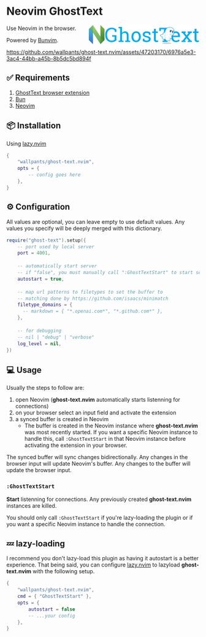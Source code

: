 # Neovim GhostText

[<img src="docs/gt_banner.png" height="60px" align="right" />](https://ghosttext.fregante.com/)
[<img src="docs/nvim.svg" height="50px" align="right" />](https://neovim.io/)

Use Neovim in the browser.

Powered by [Bunvim](https://github.com/wallpants/bunvim).

https://github.com/wallpants/ghost-text.nvim/assets/47203170/6976a5e3-3ac4-44bb-a45b-8b5dc5bd894f

## ✅ Requirements

1. [GhostText browser extension](https://ghosttext.fregante.com/)
2. [Bun](https://bun.sh)
3. [Neovim](https://neovim.io)

## 📦 Installation

Using <a href="https://github.com/folke/lazy.nvim">lazy.nvim</a>

```lua
{
    "wallpants/ghost-text.nvim",
    opts = {
        -- config goes here
    },
}
```

## ⚙️ Configuration

All values are optional, you can leave empty to use default values.
Any values you specify will be deeply merged with this dictionary.

```lua
require("ghost-text").setup({
    -- port used by local server
    port = 4001,

    -- automatically start server
    -- if "false", you must manually call ":GhostTextStart" to start server
    autostart = true,

    -- map url patterns to filetypes to set the buffer to
    -- matching done by https://github.com/isaacs/minimatch
    filetype_domains = {
      -- markdown = { "*.openai.com*", "*.github.com*" },
    },

    -- for debugging
    -- nil | "debug" | "verbose"
    log_level = nil,
})
```

## 💻 Usage

Usually the steps to follow are:

1. open Neovim (**ghost-text.nvim** automatically starts listenning for connections)
2. on your browser select an input field and activate the extension
3. a synced buffer is created in Neovim
   - The buffer is created in the Neovim instance where **ghost-text.nvim** was most recently started.
     If you want a specific Neovim instance to handle this, call `:GhostTextStart` in that
     Neovim instance before activating the extension in your browser.

The synced buffer will sync changes bidirectionally. Any changes in the browser input will update
Neovim's buffer. Any changes to the buffer will update the browser input.

### `:GhostTextStart`

**Start** listenning for connections. Any previously created **ghost-text.nvim** instances are killed.

You should only call `:GhostTextStart` if you're lazy-loading the plugin or if you want
a specific Neovim instance to handle the connection.

## 💤 lazy-loading

I recommend you don't lazy-load this plugin as having it autostart is a better experience.
That being said, you can configure <a href="https://github.com/folke/lazy.nvim">lazy.nvim</a>
to lazyload **ghost-text.nvim** with the following setup.

```lua
{
    "wallpants/ghost-text.nvim",
    cmd = { "GhostTextStart" },
    opts = {
        autostart = false
        -- ...your config
    },
}
```
